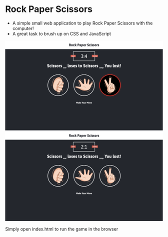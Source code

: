 # Rock Paper Scissors
- A simple small web application to play Rock Paper Scissors with the computer!
- A great task to brush up on CSS and JavaScript

!["rps1"](https://github.com/Harrison2301/rock-paper-scissors/blob/master/images/rps1.png?raw=true)
!["rps2"](https://github.com/Harrison2301/rock-paper-scissors/blob/master/images/rps2.png?raw=true)

Simply open index.html to run the game in the browser
